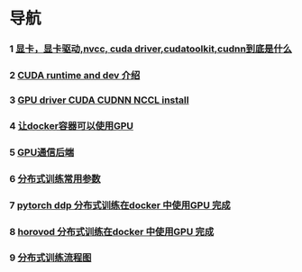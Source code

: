 
# 导航

### 1 [显卡，显卡驱动,nvcc, cuda driver,cudatoolkit,cudnn到底是什么](https://zhuanlan.zhihu.com/p/91334380)

### 2 [CUDA runtime and dev 介绍](./GPU_cuda_runtime_dev.md)

### 3 [GPU driver CUDA CUDNN NCCL install](./GPU_env_install.md)

### 4 [让docker容器可以使用GPU](./GPU_docker_load.md)

### 5 [GPU通信后端](./GPU-通信后端.md)

### 6 [分布式训练常用参数](./GPU_py_params.md)

### 7 [pytorch ddp 分布式训练在docker 中使用GPU 完成](./GPU_docker_pytorch.md)

### 8 [horovod 分布式训练在docker 中使用GPU 完成](./GPU_docker_horovod.md)

### 9 [分布式训练流程图](./GPU_分布式训练流程.md)

